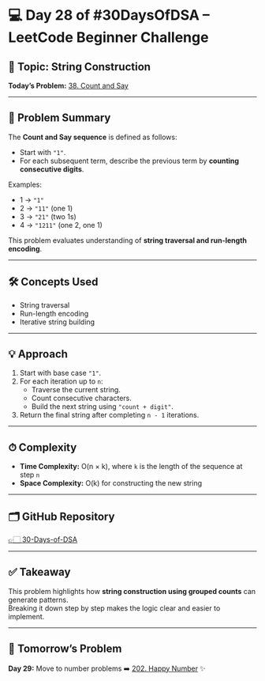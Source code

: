 # 💻 Day 28 of #30DaysOfDSA – LeetCode Beginner Challenge  

## 🔹 Topic: String Construction  
**Today’s Problem:** [38. Count and Say](https://leetcode.com/problems/count-and-say/)  

---

## 📌 Problem Summary
The **Count and Say sequence** is defined as follows:
- Start with `"1"`.  
- For each subsequent term, describe the previous term by **counting consecutive digits**.  

Examples:  
- 1 → `"1"`  
- 2 → `"11"` (one 1)  
- 3 → `"21"` (two 1s)  
- 4 → `"1211"` (one 2, one 1)  

This problem evaluates understanding of **string traversal and run-length encoding**.  

---

## 🛠 Concepts Used
- String traversal  
- Run-length encoding  
- Iterative string building  

---

## 💡 Approach
1. Start with base case `"1"`.  
2. For each iteration up to `n`:  
   - Traverse the current string.  
   - Count consecutive characters.  
   - Build the next string using `"count + digit"`.  
3. Return the final string after completing `n - 1` iterations.  

---

## ⏱ Complexity
- **Time Complexity:** O(n × k), where `k` is the length of the sequence at step `n`  
- **Space Complexity:** O(k) for constructing the new string  

---

## 🗂️ GitHub Repository
[👉🏻 30-Days-of-DSA](https://github.com/Sonam-pixel/30-Days-of-DSA-)  

---

## ✅ Takeaway
This problem highlights how **string construction using grouped counts** can generate patterns.  
Breaking it down step by step makes the logic clear and easier to implement.  

---

## 📍 Tomorrow’s Problem
**Day 29:** Move to number problems ➡️ [202. Happy Number](https://leetcode.com/problems/happy-number/) ✨  
